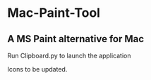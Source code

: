 # Mac-Paint-Tool

## A MS Paint alternative for Mac

Run Clipboard.py to launch the application

Icons to be updated.
